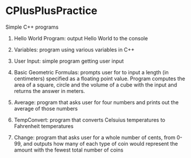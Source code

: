 # CPlusPlusPractice

Simple C++ programs 

1. Hello World Program: output Hello World to the console

2. Variables: program using various variables in C++

3. User Input: simple program getting user input 

4. Basic Geometric Formulas: prompts user for to input a length (in centimeters) specified as a floating point value. Program computes the area of a square, circle and the volume of a cube with the input and returns the answer in meters. 

5.  Average: program that asks user for four numbers and prints out the average of those numbers 

6. TempConvert: program that converts Celsuius temperatures to Fahrenheit temperatures

7. Change: program that asks user for a whole number of cents, from 0-99, and outputs how many of each type of coin would represent the amount with the fewest total number of coins 

